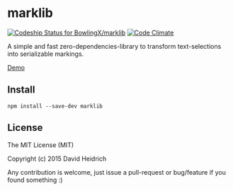 marklib
===

[![Codeship Status for BowlingX/marklib](https://img.shields.io/codeship/ebfdc330-b2c9-0132-f284-1e931c416223/master.svg)](https://codeship.com/projects/70074)
[![Code Climate](https://codeclimate.com/github/BowlingX/marklib/badges/gpa.svg)](https://codeclimate.com/github/BowlingX/marklib)

A simple and fast zero-dependencies-library to transform text-selections into serializable markings.

[Demo](http://bowlingx.github.io/marklib/)

## Install

`npm install --save-dev marklib`

## License
The MIT License (MIT)

Copyright (c) 2015 David Heidrich

Any contribution is welcome, just issue a pull-request or bug/feature if you found something :)


